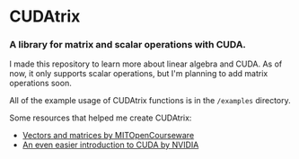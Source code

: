 # CUDAtrix
### A library for matrix and scalar operations with CUDA.

I made this repository to learn more about linear algebra and CUDA. As of now, it only supports
scalar operations, but I'm planning to add matrix operations soon.

All of the example usage of CUDAtrix functions is in the `/examples` directory.

Some resources that helped me create CUDAtrix:

- [Vectors and matrices by MITOpenCourseware](https://ocw.mit.edu/courses/mathematics/18-02sc-multivariable-calculus-fall-2010/1.-vectors-and-matrices/part-b-matrices-and-systems-of-equations/session-9-matrix-multiplication/)
- [An even easier introduction to CUDA by NVIDIA](https://developer.nvidia.com/blog/even-easier-introduction-cuda/)